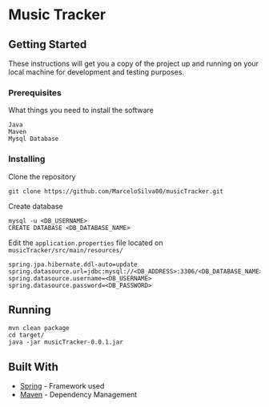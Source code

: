 # Music Tracker


## Getting Started

These instructions will get you a copy of the project up and running on your local machine for development and testing purposes.

### Prerequisites

What things you need to install the software

```
Java
Maven
Mysql Database
```

### Installing

Clone the repository
```
git clone https://github.com/MarceloSilva00/musicTracker.git
```


Create database

```
mysql -u <DB_USERNAME>
CREATE DATABASE <DB_DATABASE_NAME>
```

Edit the `application.properties` file located on `musicTracker/src/main/resources/` 

```
spring.jpa.hibernate.ddl-auto=update
spring.datasource.url=jdbc:mysql://<DB_ADDRESS>:3306/<DB_DATABASE_NAME>
spring.datasource.username=<DB_USERNAME>
spring.datasource.password=<DB_PASSWORD>
```

## Running

```
mvn clean package
cd target/
java -jar musicTracker-0.0.1.jar
```

## Built With

* [Spring](https://spring.io/) - Framework used
* [Maven](https://maven.apache.org/) - Dependency Management